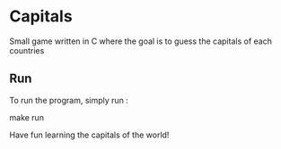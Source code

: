 # Capitals

Small game written in C where the goal is to guess the capitals of each countries


## Run

To run the program, simply run :

   make run

Have fun learning the capitals of the world!
